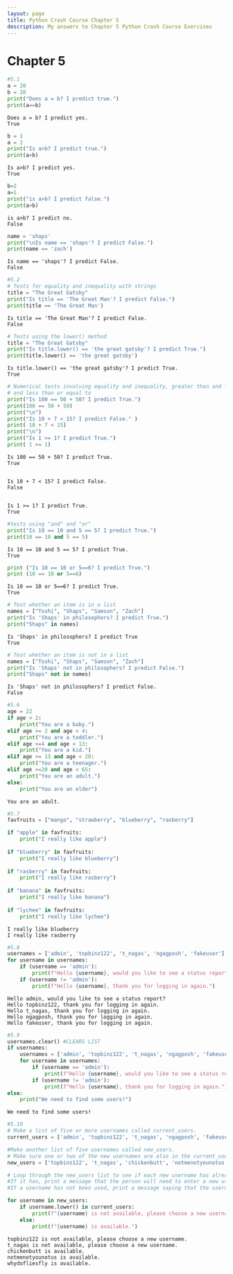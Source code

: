 ```yaml
---
layout: page
title: Python Crash Course Chapter 5
description: My answers to Chapter 5 Python Crash Course Exercises
---
```


# Chapter 5

```python
#5.1
a = 20
b = 20
print("Does a = b? I predict true.")
print(a==b)
```

    Does a = b? I predict yes.
    True



```python
b = 1
a = 2
print("Is a>b? I predict true.")
print(a>b)
```

    Is a>b? I predict yes.
    True



```python
b=2
a=1
print("is a>b? I predict false.")
print(a>b)
```

    is a>b? I predict no.
    False



```python
name = 'shaps'
print("\nIs name == 'shaps'? I predict False.")
print(name == 'zach')
```

    
    Is name == 'shaps'? I predict False.
    False



```python
#5.2
# Tests for equality and inequality with strings
title = "The Great Gatsby"
print("Is title == 'The Great Man'? I predict False.")
print(title == 'The Great Man')
```

    Is title == 'The Great Man'? I predict False.
    False



```python
# Tests using the lower() method
title = "The Great Gatsby"
print("Is title.lower() == 'the great gatsby'? I predict True.")
print(title.lower() == 'the great gatsby')
```

    Is title.lower() == 'the great gatsby'? I predict True.
    True



```python
# Numerical tests involving equality and inequality, greater than and less than, greater than or equal to, 
# and less than or equal to
print("Is 100 == 50 + 50? I predict True.")
print(100 == 50 + 50)
print("\n")
print("Is 10 + 7 < 15? I predict False." )
print( 10 + 7 < 15)
print("\n")
print("Is 1 >= 1? I predict True.")
print( 1 >= 1)
```

    Is 100 == 50 + 50? I predict True.
    True
    
    
    Is 10 + 7 < 15? I predict False.
    False
    
    
    Is 1 >= 1? I predict True.
    True



```python
#tests using "and" and "or"
print("Is 10 == 10 and 5 == 5? I predict True.")
print(10 == 10 and 5 == 5)
```

    Is 10 == 10 and 5 == 5? I predict True.
    True



```python
print ("Is 10 == 10 or 5==6? I predict True.")
print (10 == 10 or 5==6)
```

    Is 10 == 10 or 5==6? I predict True.
    True



```python
# Test whether an item is in a list
names = ["Toshi", "Shaps", "Samson", "Zach"]
print("Is 'Shaps' in philosophers? I predict True.")
print("Shaps" in names)
```

    Is 'Shaps' in philosophers? I predict True
    True



```python
# Test whether an item is not in a list
names = ["Toshi", "Shaps", "Samson", "Zach"]
print("Is 'Shaps' not in philosophers? I predict False.")
print("Shaps" not in names)
```

    Is 'Shaps' not in philosophers? I predict False.
    False



```python
#5.6
age = 22
if age < 2:
    print("You are a baby.")
elif age >= 2 and age < 4:
    print("You are a toddler.")
elif age >=4 and age < 13:
    print("You are a kid.")
elif age >= 13 and age < 20:
    print("You are a teenager.")
elif age >=20 and age < 65:
    print("You are an adult.")
else:
    print("You are an elder")
```

    You are an adult.



```python
#5.7
favfruits = ["mango", "strawberry", "blueberry", "rasberry"]

if "apple" in favfruits:
    print("I really like apple")
    
if "blueberry" in favfruits:
    print("I really like blueberry")
    
if "rasberry" in favfruits:
    print("I really like rasberry")
    
if "banana" in favfruits:
    print("I really like banana")
    
if "lychee" in favfruits:
    print("I really like lychee")
```

    I really like blueberry
    I really like rasberry



```python
#5.8
usernames = ['admin', 'topbinz122', 't_nagas', 'ngagposh', 'fakeuser']
for username in usernames:
    if (username == 'admin'):
        print(f"Hello {username}, would you like to see a status report?")
    if (username != 'admin'):
        print(f"Hello {username}, thank you for logging in again.")
```

    Hello admin, would you like to see a status report?
    Hello topbinz122, thank you for logging in again.
    Hello t_nagas, thank you for logging in again.
    Hello ngagposh, thank you for logging in again.
    Hello fakeuser, thank you for logging in again.



```python
#5.9
usernames.clear() #CLEARS LIST
if usernames:
    usernames = ['admin', 'topbinz122', 't_nagas', 'ngagposh', 'fakeuser']
    for username in usernames:
        if (username == 'admin'):
            print(f"Hello {username}, would you like to see a status report?")
        if (username != 'admin'):
            print(f"Hello {username}, thank you for logging in again.")
else:
    print("We need to find some users!")
```

    We need to find some users!



```python
#5.10
# Make a list of five or more usernames called current_users.
current_users = ['admin', 'topbinz122', 't_nagas', 'ngagposh', 'fakeuser']

#Make another list of five usernames called new_users.
# Make sure one or two of the new usernames are also in the current_users list.
new_users = ['topbinz122', 't_nagas', 'chickenbutt', 'notmenotyounotus', 'whydofliesfly']

# Loop through the new_users list to see if each new username has already been used. 
#If it has, print a message that the person will need to enter a new username. 
#If a username has not been used, print a message saying that the username is available.

for username in new_users:
    if username.lower() in current_users:
        print(f"{username} is not available, please choose a new username.")
    else:
        print(f"{username} is available.")
```

    topbinz122 is not available, please choose a new username.
    t_nagas is not available, please choose a new username.
    chickenbutt is available.
    notmenotyounotus is available.
    whydofliesfly is available.



```python

```
